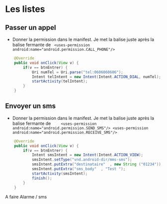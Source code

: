 # Les listes

## Passer un appel

- Donner la permission dans le manifest. Je met la balise juste après la balise fermante de </application>
` <uses-permission android:name="android.permission.CALL_PHONE"/>`

```java
    @Override
    public void onClick(View v) {
        if(v == btnEntrer) {
            Uri numTel = Uri.parse("tel:0606060606");
            Intent telIntent = new Intent(Intent.ACTION_DIAL, numTel);
            startActivity(telIntent);
        }
    }
```

## Envoyer un sms
- Donner la permission dans le manifest. Je met la balise juste après la balise fermante de </application>
`    <uses-permission android:name="android.permission.SEND_SMS"/>
    <uses-permission android:name="android.permission.RECEIVE_SMS"/>`

```java
    @Override
    public void onClick(View v) {
        if(v == btnEntrer) {
            Intent smsIntent = new Intent(Intent.ACTION_VIEW);
            smsIntent.setType("vnd.android-dir/mms-sms");
            smsIntent.putExtra("destinataire"  , new String ("01234"));
            smsIntent.putExtra("sms_body"  , "Test ");
            startActivity(smsIntent);
            finish();
        }
    }

```

A faire Alarme / sms
